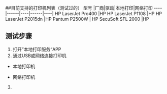 ##目前支持的打印机列表（测试过的）
型号 |厂商|驱动|本地打印|网络打印
----|------|----|------|----|
HP LaserJet Pro400 |HP
HP LaserJet P1108 |HP
HP LaserJet P2015dn |HP
Pantum P2500W |	HP
SecuSoft SFL 2000 |HP



## 测试步骤
1. 打开”本地打印服务“APP
2. 通过USB或网络连接打印机
 - 本地打印机
  
 - 网络打印机
 
3.  



